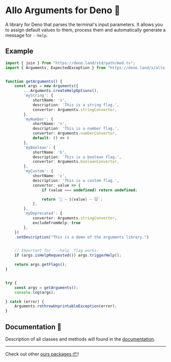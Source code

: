 # **Allo Arguments** for Deno 🦕

A library for Deno that parses the terminal's input parameters.
It allows you to assign default values to them, process them and automatically generate a message for `--help`.


## Example

```ts
import { join } from "https://deno.land/std/path/mod.ts";
import { Arguments, ExpectedException } from "https://deno.land/x/allo_arguments/mod.ts";


function getArguments() {
    const args = new Arguments({
        ...Arguments.createHelpOptions(),
        'myString': {
            shortName: 's',
            description: 'This is a string flag.',
            convertor: Arguments.stringConvertor,
        },
        'myNumber': {
            shortName: 'n',
            description: 'This is a number flag.',
            convertor: Arguments.numberConvertor,
            default: () => 0
        },
        'myBoolean': {
            shortName: 'b',
            description: 'This is a boolean flag.',
            convertor: Arguments.booleanConvertor,
        },
        'myCustom': {
            shortName: 'c',
            description: 'This is a custom flag.',
            convertor: value => {
                if (value === undefined) return undefined;

                return `🐰 — ${value} — 🐭`;
            },
        },
        'myDeprecated': {
            convertor: Arguments.stringConvertor,
            excludeFromHelp: true
        },
    })
    .setDescription("This is a demo of the arguments library.")


    // Important for `--help` flag works.
    if (args.isHelpRequested()) args.triggerHelp();

    return args.getFlags();
}


try {
    const args = getArguments();
    console.log(args);

} catch (error) {
    Arguments.rethrowUnprintableException(error);
}
```

## Documentation 📖

Description of all classes and methods will found in the [documentation](https://doc.deno.land/https://deno.land/x/allo_arguments/mod.ts).

---

Check out other [ours packages 📦](https://deno.land/x?query=allo_)!